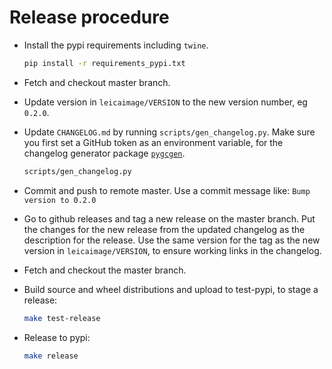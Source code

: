# Release procedure

- Install the pypi requirements including `twine`.

  ```sh
  pip install -r requirements_pypi.txt
  ```

- Fetch and checkout master branch.
- Update version in `leicaimage/VERSION` to the new version number, eg `0.2.0`.
- Update `CHANGELOG.md` by running `scripts/gen_changelog.py`. Make sure you first set a GitHub token as an environment variable, for the changelog generator package [`pygcgen`](https://github.com/topic2k/pygcgen).

  ```sh
  scripts/gen_changelog.py
  ```

- Commit and push to remote master. Use a commit message like: `Bump version to 0.2.0`
- Go to github releases and tag a new release on the master branch. Put the changes for the new release from the updated changelog as the description for the release. Use the same version for the tag as the new version in `leicaimage/VERSION`, to ensure working links in the changelog.
- Fetch and checkout the master branch.
- Build source and wheel distributions and upload to test-pypi, to stage a release:

  ```sh
  make test-release
  ```

- Release to pypi:

  ```sh
  make release
  ```
